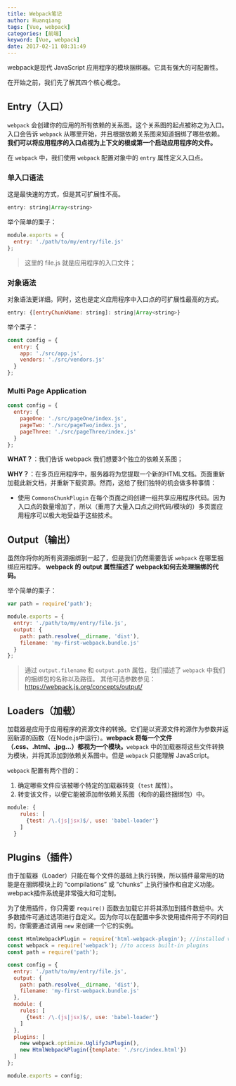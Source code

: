 ```yaml
---
title: Webpack笔记
author: Huanqiang
tags: [Vue, webpack]
categories: [前端]
keyword: [Vue, webpack]
date: 2017-02-11 08:31:49
---
```


webpack是现代 JavaScript 应用程序的模块捆绑器。它具有强大的可配置性。

在开始之前，我们先了解其四个核心概念。

<!-- more -->

## Entry（入口）

`webpack` 会创建你的应用的所有依赖的关系图。这个关系图的起点被称之为入口。入口会告诉 `webpack` 从哪里开始，并且根据依赖关系图来知道捆绑了哪些依赖。**我们可以将应用程序的入口点视为上下文的根或第一个启动应用程序的文件。**

在 `webpack` 中，我们使用 `webpack` 配置对象中的 `entry` 属性定义入口点。

### 单入口语法

这是最快速的方式，但是其可扩展性不高。

```javascript
entry: string|Array<string>
```

举个简单的栗子：

```javascript
module.exports = {
  entry: './path/to/my/entry/file.js'
};
```

> 这里的 file.js 就是应用程序的入口文件；

### 对象语法

对象语法更详细。同时，这也是定义应用程序中入口点的可扩展性最高的方式。

```javascript
entry: {[entryChunkName: string]: string|Array<string>}
```

举个栗子：

```javascript
const config = {
  entry: {
    app: './src/app.js',
    vendors: './src/vendors.js'
  }
};
```

### Multi Page Application

```javascript
const config = {
  entry: {
    pageOne: './src/pageOne/index.js',
    pageTwo: './src/pageTwo/index.js',
    pageThree: './src/pageThree/index.js'
  }
};
```

**WHAT？**：我们告诉 webpack 我们想要3个独立的依赖关系图；

**WHY？**：在多页应用程序中，服务器将为您提取一个新的HTML文档。页面重新加载此新文档，并重新下载资源。然而，这给了我们独特的机会做多种事情：

- 使用 `CommonsChunkPlugin` 在每个页面之间创建一组共享应用程序代码。因为入口点的数量增加了，所以（重用了大量入口点之间代码/模块的）多页面应用程序可以极大地受益于这些技术。

## Output（输出）

虽然你将你的所有资源捆绑到一起了，但是我们仍然需要告诉 `webpack` 在哪里捆绑应用程序。 **webpack 的 output 属性描述了 webpack如何去处理捆绑的代码。**

举个简单的栗子：

```javascript
var path = require('path');

module.exports = {
  entry: './path/to/my/entry/file.js',
  output: {
    path: path.resolve(__dirname, 'dist'),
    filename: 'my-first-webpack.bundle.js'
  }
};
```

> 通过 `output.filename` 和 `output.path` 属性，我们描述了 `webpack` 中我们的捆绑包的名称以及路径。
> 其他可选参数参见：<https://webpack.js.org/concepts/output/>

## Loaders（加载）

加载器是应用于应用程序的资源文件的转换。它们是以资源文件的源作为参数并返回新源的函数（在Node.js中运行）。**webpack 将每一个文件（.css、.html、.jpg…）都视为一个模块。**`webpack` 中的加载器将这些文件转换为模块，并将其添加到依赖关系图中。但是 `webpack` 只能理解 JavaScript。

`webpack` 配置有两个目的：

1. 确定哪些文件应该被哪个特定的加载器转变（`test` 属性）。
2. 转变该文件，以便它能被添加带依赖关系图（和你的最终捆绑包）中。

```javascript
module: {
    rules: [
      {test: /\.(js|jsx)$/, use: 'babel-loader'}
    ]
  }
```

## Plugins（插件）

由于加载器（Loader）只能在每个文件的基础上执行转换，所以插件最常用的功能是在捆绑模块上的 “compilations” 或 “chunks” 上执行操作和自定义功能。webpack插件系统是非常强大和可定制。

为了使用插件，你只需要 `require()` 函数去加载它并将其添加到插件数组中。大多数插件可通过选项进行自定义。因为你可以在配置中多次使用插件用于不同的目的，你需要通过调用 `new` 来创建一个它的实例。

```javascript
const HtmlWebpackPlugin = require('html-webpack-plugin'); //installed via npm
const webpack = require('webpack'); //to access built-in plugins
const path = require('path');

const config = {
  entry: './path/to/my/entry/file.js',
  output: {
    path: path.resolve(__dirname, 'dist'),
    filename: 'my-first-webpack.bundle.js'
  },
  module: {
    rules: [
      {test: /\.(js|jsx)$/, use: 'babel-loader'}
    ]
  },
  plugins: [
    new webpack.optimize.UglifyJsPlugin(),
    new HtmlWebpackPlugin({template: './src/index.html'})
  ]
};

module.exports = config;
```